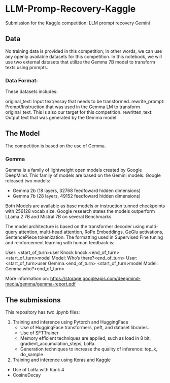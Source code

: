 # LLM-Promp-Recovery-Kaggle
Submission for the Kaggle competition: LLM prompt recovery Gemini
## Data
No training data is provided in this competition; in other words, we can use any openly available datasets for this competition. In this notebook, we will use two external datasets that utilize the Gemma 7B model to transform texts using prompts.

### Data Format:

These datasets includes:

original_text: Input text/essay that needs to be transformed.
rewrite_prompt: Prompt/Instruction that was used in the Gemma LM to transform original_text. This is also our target for this competition.
rewritten_text: Output text that was generated by the Gemma model.

## The Model

The competition is based on the use of Gemma.
### Gemma
Gemma is a family of lightweight open models created by Google DeepMind. This family of models are based on the Gemini models. Google released two models:
- Gemma 2b (18 layers, 32768 feedfoward hidden dimensions)
- Gemma 7b (28 layers, 49152 feedfoward hidden dimensions)

Both Models are available as base models or instruction tunned checkpoints with 256128 vocab size. 
Google research states the models outperform LLama 2 7B and Mistral 7B on several Benchmarks.

The model architecture is based on the transformer decoder using multi-query attention, multi-head attention, RoPe Embeddings, GeGlu activations, SentencePiece tokenization.
The formatting used in Supervised Fine tuning and reinforcement learning with human feedback is:

User: <start_of_turn>user
Knock knock.<end_of_turn>
<start_of_turn>model
Model: Who’s there?<end_of_turn>
User: <start_of_turn>user
Gemma.<end_of_turn>
<start_of_turn>model
Model: Gemma who?<end_of_turn>

More information on:
https://storage.googleapis.com/deepmind-media/gemma/gemma-report.pdf


## The submissions

This repository has two .ipynb files:
1. Training and inference using Pytorch and HuggingFace
   - Use of HuggingFace transformers, peft, and dataset libraries.
   - Use of SFTTrainer
   - Memory efficient techniques are applied, such as load in 8 bit, gradient_accumulation_steps, LoRa.
   - Generation techniques to increase the quality of inference: top_k, do_sample 
3. Training and inference using Keras and Kaggle
  - Use of LoRa with Rank 4
  - CosineDecay 
